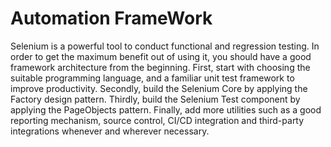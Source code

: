 # Automation FrameWork
Selenium is a powerful tool to conduct functional and regression testing. In order to get the maximum benefit out of using it, you should have a good framework architecture from the beginning. First, start with choosing the suitable programming language, and a familiar unit test framework to improve productivity. Secondly, build the Selenium Core by applying the Factory design pattern. Thirdly, build the Selenium Test component by applying the PageObjects pattern. Finally, add more utilities such as a good reporting mechanism, source control, CI/CD integration and third-party integrations whenever and wherever necessary.
